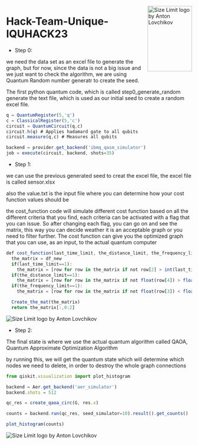 <img src="https://github.com/mohadesehazari98/Hack-Team-Unique-IQUHACK23/blob/main/duck_logo.svg" align="right"
     alt="Size Limit logo by Anton Lovchikov" width="120" height="178">

# Hack-Team-Unique-IQUHACK23 

* Step 0:

we need the data set as an excel file to generate the graph, but for now, since the data is not a big issue and we just want to check the algorithm, we are using Quantum Random number generatr to create the seed. 

The first python quantum code, which is called step0_generate_random generate the text file, which is used as our initial seed to create a random excel file.

```js
q = QuantumRegister(5,'q')
c = ClassicalRegister(5,'c')
circuit = QuantumCircuit(q,c)
circuit.h(q) # Applies hadamard gate to all qubits
circuit.measure(q,c) # Measures all qubits 

backend = provider.get_backend('ibmq_qasm_simulator')
job = execute(circuit, backend, shots=35)
```

* Step 1:

we can use the previous generated seed to creat the excel file, the excel file is called sensor.xlsx

also the value.txt is the input file where you can determine how your cost function values should be

the cost_function code will simulate different cost function based on all the different criteria that you find, each criteria can be activated with a flag that you can issue. So after changing each flag, you can go on and see the matrix, this way you can decide weather it is an acceptable graph or you need to filter further.
The cost function can give you the optimized graph that you can use, as an input, to the actual quantum computer

```js
def cost_function(last_time_limit, the_distance_limit, the_frequency_limit, df_new):
  the_matrix = df_new
  if(last_time_limit==1):
    the_matrix = [row for row in the_matrix if not row[2] > int(last_time_limit_value)]
  if(the_distance_limit==1):
    the_matrix = [row for row in the_matrix if not float(row[4]) > float(the_distance_limit_value)]
  if(the_frequency_limit==1):
    the_matrix = [row for row in the_matrix if not float(row[3]) < float(the_frequency_limit_value)]

  Create_the_mat(the_matrix)  
  return the_matrix[:,0:2]
```

<img src="https://github.com/mohadesehazari98/Hack-Team-Unique-IQUHACK23/blob/main/graph.png" align="center"
     alt="Size Limit logo by Anton Lovchikov">
* Step 2:

The final state is where we use the actual quantum algorithm called QAOA, Quantum Approximate Optimization Algorithm

by running this, we will get the quantum state which will determine which nodes we need to delete, in order to destroy the whole graph connections

```js
from qiskit.visualization import plot_histogram

backend = Aer.get_backend('aer_simulator')
backend.shots = 512

qc_res = create_qaoa_circ(G, res.x)

counts = backend.run(qc_res, seed_simulator=10).result().get_counts()

plot_histogram(counts)
```

<img src="https://github.com/mohadesehazari98/Hack-Team-Unique-IQUHACK23/blob/main/histogram.png" align="center"
     alt="Size Limit logo by Anton Lovchikov">


